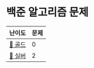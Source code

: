 # 백준 알고리즘 문제

|               난이도                | 문제 |
|:--------------------------------:|----|
|  [:1st_place_medal: 골드](./Gold)  | 0  |
| [:2nd_place_medal: 실버](./Silver) | 2  |